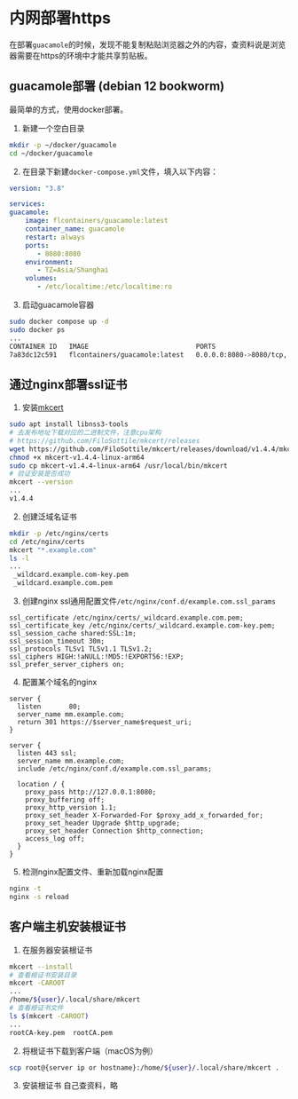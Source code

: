 # 内网部署https
在部署`guacamole`的时候，发现不能复制粘贴浏览器之外的内容，查资料说是浏览器需要在https的环境中才能共享剪贴板。

## guacamole部署 (debian 12 bookworm)
最简单的方式，使用docker部署。
1. 新建一个空白目录
```bash
mkdir -p ~/docker/guacamole
cd ~/docker/guacamole
```
2. 在目录下新建`docker-compose.yml`文件，填入以下内容：
```yml
version: "3.8"

services:
guacamole:
    image: flcontainers/guacamole:latest
    container_name: guacamole
    restart: always
    ports:
       - 8080:8080
    environment:
       - TZ=Asia/Shanghai
    volumes:
       - /etc/localtime:/etc/localtime:ro
```
3. 启动guacamole容器
```bash
sudo docker compose up -d
sudo docker ps
...
CONTAINER ID   IMAGE                           PORTS                                      NAMES
7a83dc12c591   flcontainers/guacamole:latest   0.0.0.0:8080->8080/tcp, :::8080->8080/tcp  guacamole
```

## 通过nginx部署ssl证书
1. 安装[mkcert](https://github.com/FiloSottile/mkcert)
```bash
sudo apt install libnss3-tools
# 去发布地址下载对应的二进制文件，注意cpu架构
# https://github.com/FiloSottile/mkcert/releases
wget https://github.com/FiloSottile/mkcert/releases/download/v1.4.4/mkcert-v1.4.4-linux-arm64
chmod +x mkcert-v1.4.4-linux-arm64
sudo cp mkcert-v1.4.4-linux-arm64 /usr/local/bin/mkcert
# 验证安装是否成功
mkcert --version
...
v1.4.4
```

2. 创建泛域名证书
```bash
mkdir -p /etc/nginx/certs
cd /etc/nginx/certs
mkcert "*.example.com"
ls -l
...
 _wildcard.example.com-key.pem
 _wildcard.example.com.pem
```

3. 创建nginx ssl通用配置文件`/etc/nginx/conf.d/example.com.ssl_params`
```
ssl_certificate /etc/nginx/certs/_wildcard.example.com.pem;
ssl_certificate_key /etc/nginx/certs/_wildcard.example.com-key.pem;
ssl_session_cache shared:SSL:1m;
ssl_session_timeout 30m;
ssl_protocols TLSv1 TLSv1.1 TLSv1.2;
ssl_ciphers HIGH:!aNULL:!MD5:!EXPORT56:!EXP;
ssl_prefer_server_ciphers on;
```

4. 配置某个域名的nginx
```
server {
  listen       80;
  server_name mm.example.com;
  return 301 https://$server_name$request_uri;
}

server {
  listen 443 ssl;
  server_name mm.example.com;
  include /etc/nginx/conf.d/example.com.ssl_params;

  location / {
    proxy_pass http://127.0.0.1:8080;
    proxy_buffering off;
    proxy_http_version 1.1;
    proxy_set_header X-Forwarded-For $proxy_add_x_forwarded_for;
    proxy_set_header Upgrade $http_upgrade;
    proxy_set_header Connection $http_connection;
    access_log off;
  }
}
```

5. 检测nginx配置文件、重新加载nginx配置
```bash
nginx -t
nginx -s reload
```

## 客户端主机安装根证书
1. 在服务器安装根证书
```bash
mkcert --install
# 查看根证书安装目录
mkcert -CAROOT
...
/home/${user}/.local/share/mkcert
# 查看根证书文件
ls $(mkcert -CAROOT)
...
rootCA-key.pem  rootCA.pem
```

2. 将根证书下载到客户端（macOS为例）
```bash
scp root@{server ip or hostname}:/home/${user}/.local/share/mkcert .
```

3. 安装根证书
自己查资料，略